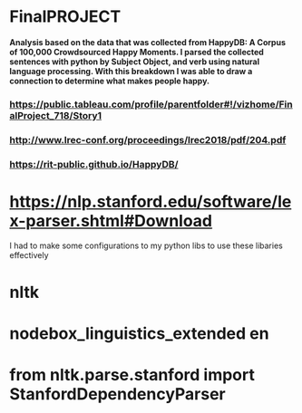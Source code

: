 # FinalPROJECT


#### Analysis based on the data that was collected from HappyDB: A Corpus of 100,000 Crowdsourced Happy Moments. I parsed the collected sentences with python by Subject Object, and verb using natural language processing. With this breakdown I was able to draw a connection to determine what makes people happy.


### https://public.tableau.com/profile/parentfolder#!/vizhome/FinalProject_718/Story1

### http://www.lrec-conf.org/proceedings/lrec2018/pdf/204.pdf
### https://rit-public.github.io/HappyDB/
# https://nlp.stanford.edu/software/lex-parser.shtml#Download


I had to make some configurations to my python libs to use these libaries effectively 
# nltk
# nodebox_linguistics_extended en
# from nltk.parse.stanford import StanfordDependencyParser
